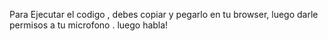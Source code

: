Para Ejecutar el codigo , debes copiar y pegarlo en tu browser, luego darle permisos a tu microfono . luego habla!